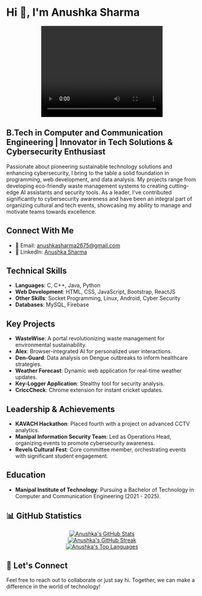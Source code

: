 # Hi 👋, I'm Anushka Sharma

<p align="center">
  <video width="320" height="240" controls>
    <source src=""C:\Users\hp\Downloads\gitgif.mp4"" type="video/mp4">
  </video>
</p>

## B.Tech in Computer and Communication Engineering | Innovator in Tech Solutions & Cybersecurity Enthusiast

Passionate about pioneering sustainable technology solutions and enhancing cybersecurity, I bring to the table a solid foundation in programming, web development, and data analysis. My projects range from developing eco-friendly waste management systems to creating cutting-edge AI assistants and security tools. As a leader, I've contributed significantly to cybersecurity awareness and have been an integral part of organizing cultural and tech events, showcasing my ability to manage and motivate teams towards excellence.

## Connect With Me
- 📧 Email: [anushkasharma2675@gmail.com](mailto:anushkasharma2675@gmail.com)
- 🔗 LinkedIn: [Anushka Sharma](https://www.linkedin.com/in/anushka-sharma)

## Technical Skills
- **Languages**: C, C++, Java, Python
- **Web Development**: HTML, CSS, JavaScript, Bootstrap, ReactJS
- **Other Skills**: Socket Programming, Linux, Android, Cyber Security
- **Databases**: MySQL, Firebase

## Key Projects
- **WasteWise**: A portal revolutionizing waste management for environmental sustainability.
- **Alex**: Browser-integrated AI for personalized user interactions.
- **Den-Guard**: Data analysis on Dengue outbreaks to inform healthcare strategies.
- **Weather Forecast**: Dynamic web application for real-time weather updates.
- **Key-Logger Application**: Stealthy tool for security analysis.
- **CriccCheck**: Chrome extension for instant cricket updates.

## Leadership & Achievements
- **KAVACH Hackathon**: Placed fourth with a project on advanced CCTV analytics.
- **Manipal Information Security Team**: Led as Operations Head, organizing events to promote cybersecurity awareness.
- **Revels Cultural Fest**: Core committee member, orchestrating events with significant student engagement.

## Education
- **Manipal Institute of Technology**: Pursuing a Bachelor of Technology in Computer and Communication Engineering (2021 - 2025).
## 📊 GitHub Statistics

<p align="center">
  <a href="https://github.com/anushkasharma">
    <img src="https://github-readme-stats.vercel.app/api?username=anushkasharma&show_icons=true&count_private=true&theme=radical" alt="Anushka's GitHub Stats"/>
  </a>
  <br>
  <a href="https://github.com/anushkasharma">
    <img src="https://github-readme-streak-stats.herokuapp.com/?user=anushkasharma&theme=radical" alt="Anushka's GitHub Streak"/>
  </a>
  <br>
  <a href="https://github.com/anushkasharma">
    <img src="https://github-readme-stats.vercel.app/api/top-langs/?username=anushkasharma&layout=compact&theme=radical" alt="Anushka's Top Languages"/>
  </a>
</p>

## 💬 Let's Connect
Feel free to reach out to collaborate or just say hi. Together, we can make a difference in the world of technology!

